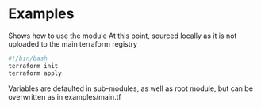 # Examples

Shows how to use the module
At this point, sourced locally as it is not uploaded to the main terraform registry

```bash windows
#!/bin/bash
terraform init
terraform apply
```

Variables are defaulted in sub-modules, as well as root module, but can be overwritten as in examples/main.tf
